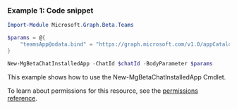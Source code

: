 ### Example 1: Code snippet

```powershellImport-Module Microsoft.Graph.Beta.Teams

$params = @{
	"teamsApp@odata.bind" = "https://graph.microsoft.com/v1.0/appCatalogs/teamsApps/12345678-9abc-def0-123456789a"
}

New-MgBetaChatInstalledApp -ChatId $chatId -BodyParameter $params
```
This example shows how to use the New-MgBetaChatInstalledApp Cmdlet.
To learn about permissions for this resource, see the [permissions reference](/graph/permissions-reference).

